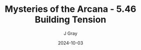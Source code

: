 ---
title: 'Mysteries of the Arcana - 5.46 Building Tension'
alt: 'Mysteries of the Arcana'
date: '2024-10-03'
author: 'J Gray'
artist: 'Keira'
---